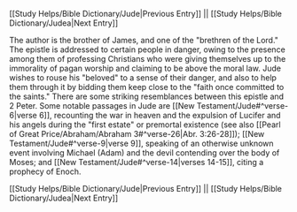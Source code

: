 [[Study Helps/Bible Dictionary/Jude|Previous Entry]]  ||  [[Study Helps/Bible Dictionary/Judea|Next Entry]]

 The author is the brother of James, and one of the "brethren of the Lord." The epistle is addressed to certain people in danger, owing to the presence among them of professing Christians who were giving themselves up to the immorality of pagan worship and claiming to be above the moral law. Jude wishes to rouse his "beloved" to a sense of their danger, and also to help them through it by bidding them keep close to the "faith once committed to the saints." There are some striking resemblances between this epistle and 2 Peter. Some notable passages in Jude are [[New Testament/Jude#^verse-6|verse 6]], recounting the war in heaven and the expulsion of Lucifer and his angels during the "first estate" or premortal existence (see also [[Pearl of Great Price/Abraham/Abraham 3#^verse-26|Abr. 3:26-28]]); [[New Testament/Jude#^verse-9|verse 9]], speaking of an otherwise unknown event involving Michael (Adam) and the devil contending over the body of Moses; and [[New Testament/Jude#^verse-14|verses 14-15]], citing a prophecy of Enoch.

[[Study Helps/Bible Dictionary/Jude|Previous Entry]]  ||  [[Study Helps/Bible Dictionary/Judea|Next Entry]]